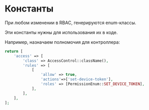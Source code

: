 Константы
===

При любом изменении в RBAC, генерируются enum-классы.

Эти константы нужны для использования их в коде.

Например, назначаем полномочия для контроллера:

```php
return [
	'access' => [
		'class' => AccessControl::className(),
		'rules' => [
			[
				'allow' => true,
				'actions'=>['set-device-token'],
				'roles' => [PermissionEnum::SET_DEVICE_TOKEN],
			],
		],
	],
];
```
